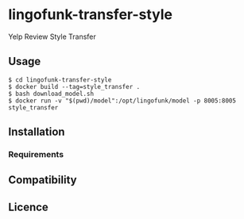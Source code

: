 lingofunk-transfer-style
========================

Yelp Review Style Transfer

Usage
-----

```console000
$ cd lingofunk-transfer-style
$ docker build --tag=style_transfer .
$ bash download_model.sh
$ docker run -v "$(pwd)/model":/opt/lingofunk/model -p 8005:8005 style_transfer
```

Installation
------------

### Requirements

Compatibility
-------------

Licence
-------
